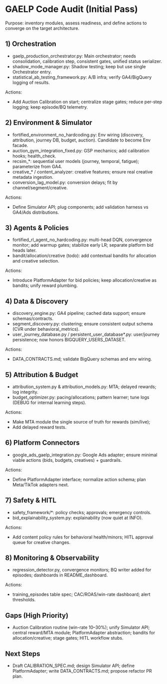 # GAELP Code Audit (Initial Pass)

Purpose: inventory modules, assess readiness, and define actions to converge on the target architecture.

## 1) Orchestration
- gaelp_production_orchestrator.py: Main orchestrator; needs consolidation, calibration step, consistent gates, unified status serializer.
- shadow_mode_manager.py: Shadow testing; keep but use single Orchestrator entry.
- statistical_ab_testing_framework.py: A/B infra; verify GA4/BigQuery logging of results.

Actions:
- Add Auction Calibration on start; centralize stage gates; reduce per-step logging; keep episode/BQ telemetry.

## 2) Environment & Simulator
- fortified_environment_no_hardcoding.py: Env wiring (discovery, attribution, journey DB, budget, auction). Candidate to become Env facade.
- auction_gym_integration_fixed.py: GSP mechanics; add calibration hooks; health_check.
- recsim_*: sequential user models (journey, temporal, fatigue); parameterize from GA4.
- creative_* / content_analyzer: creative features; ensure real creative metadata ingestion.
- conversion_lag_model.py: conversion delays; fit by channel/segment/creative.

Actions:
- Define Simulator API; plug components; add validation harness vs GA4/Ads distributions.

## 3) Agents & Policies
- fortified_rl_agent_no_hardcoding.py: multi-head DQN, convergence monitor; add warmup gates; stabilize early LR; separate platform bid heads later.
- bandit/allocation/creative (todo): add contextual bandits for allocation and creative selection.

Actions:
- Introduce PlatformAdapter for bid policies; keep allocation/creative as bandits; unify reward plumbing.

## 4) Data & Discovery
- discovery_engine.py: GA4 pipeline; cached data support; ensure schemas/contracts.
- segment_discovery.py: clustering; ensure consistent output schema (CVR under behavioral_metrics).
- user_journey_database.py / persistent_user_database*.py: user/journey persistence; now honors BIGQUERY_USERS_DATASET.

Actions:
- DATA_CONTRACTS.md; validate BigQuery schemas and env wiring.

## 5) Attribution & Budget
- attribution_system.py & attribution_models.py: MTA; delayed rewards; log integrity.
- budget_optimizer.py: pacing/allocations; pattern learner; tune logs (DEBUG for internal learning steps).

Actions:
- Make MTA module the single source of truth for rewards (sim/live);
- Add delayed reward tests.

## 6) Platform Connectors
- google_ads_gaelp_integration.py: Google Ads adapter; ensure minimal viable actions (bids, budgets, creatives) + guardrails.

Actions:
- Define PlatformAdapter interface; normalize action schema; plan Meta/TikTok adapters next.

## 7) Safety & HITL
- safety_framework/*: policy checks; approvals; emergency controls.
- bid_explainability_system.py: explainability (now quiet at INFO). 

Actions:
- Add content policy rules for behavioral health/minors; HITL approval queue for creative changes.

## 8) Monitoring & Observability
- regression_detector.py, convergence monitors; BQ writer added for episodes; dashboards in README_dashboard.

Actions:
- training_episodes table spec; CAC/ROAS/win-rate dashboard; alert thresholds.

## Gaps (High Priority)
- Auction Calibration routine (win-rate 10–30%); unify Simulator API; central reward/MTA module; PlatformAdapter abstraction; bandits for allocation/creative; stage gates; HITL workflow stubs.

## Next Steps
- Draft CALIBRATION_SPEC.md; design Simulator API; define PlatformAdapter; write DATA_CONTRACTS.md; propose refactor PR plan.

